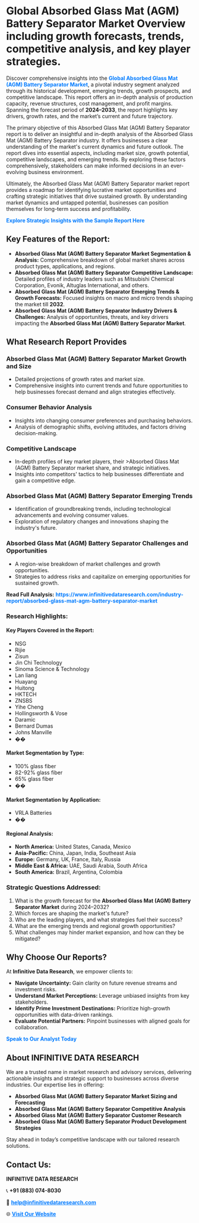 <h1>Global Absorbed Glass Mat (AGM) Battery Separator Market Overview including growth forecasts, trends, competitive analysis, and key player strategies.</h1>
<p>
Discover comprehensive insights into the 
<a href="https://www.infinitivedataresearch.com/industry-report/absorbed-glass-mat-agm-battery-separator-market" rel="dofollow" style="color: #007BFF; text-decoration: none;"><strong>Global Absorbed Glass Mat (AGM) Battery Separator Market</strong></a>, a pivotal industry segment analyzed through its historical development, emerging trends, growth prospects, and competitive landscape. This report offers an in-depth analysis of production capacity, revenue structures, cost management, and profit margins. Spanning the forecast period of <strong>2024–2033</strong>, the report highlights key drivers, growth rates, and the market’s current and future trajectory.
</p>
<p>
The primary objective of this Absorbed Glass Mat (AGM) Battery Separator report is to deliver an insightful and in-depth analysis of the Absorbed Glass Mat (AGM) Battery Separator industry. It offers businesses a clear understanding of the market's current dynamics and future outlook. The report dives into essential aspects, including market size, growth potential, competitive landscapes, and emerging trends. By exploring these factors comprehensively, stakeholders can make informed decisions in an ever-evolving business environment.
</p>
<p>
Ultimately, the Absorbed Glass Mat (AGM) Battery Separator market report provides a roadmap for identifying lucrative market opportunities and crafting strategic initiatives that drive sustained growth. By understanding market dynamics and untapped potential, businesses can position themselves for long-term success and profitability.
</p>
<p>
<a href="https://www.infinitivedataresearch.com/request-sample/reportId=109594" style="color: #007BFF; text-decoration: none;"><strong>Explore Strategic Insights with the Sample Report Here</strong></a>
</p>

<h2>Key Features of the Report:</h2>
<ul>
<li><strong>Absorbed Glass Mat (AGM) Battery Separator Market Segmentation & Analysis:</strong> Comprehensive breakdown of global market shares across product types, applications, and regions.</li>
<li><strong>Absorbed Glass Mat (AGM) Battery Separator Competitive Landscape:</strong> Detailed profiles of industry leaders such as Mitsubishi Chemical Corporation, Evonik, Altuglas International, and others.</li>
<li><strong>Absorbed Glass Mat (AGM) Battery Separator Emerging Trends & Growth Forecasts:</strong> Focused insights on macro and micro trends shaping the market till <strong>2032</strong>.</li>
<li><strong>Absorbed Glass Mat (AGM) Battery Separator Industry Drivers & Challenges:</strong> Analysis of opportunities, threats, and key drivers impacting the <strong>Absorbed Glass Mat (AGM) Battery Separator Market</strong>.</li>
</ul>

<h2>What Research Report Provides</h2>
<h3>Absorbed Glass Mat (AGM) Battery Separator Market Growth and Size</h3>
<ul>
<li>Detailed projections of growth rates and market size.</li>
<li>Comprehensive insights into current trends and future opportunities to help businesses forecast demand and align strategies effectively.</li>
</ul>

<h3>Consumer Behavior Analysis</h3>
<ul>
<li>Insights into changing consumer preferences and purchasing behaviors.</li>
<li>Analysis of demographic shifts, evolving attitudes, and factors driving decision-making.</li>
</ul>

<h3>Competitive Landscape</h3>
<ul>
<li>In-depth profiles of key market players, their >Absorbed Glass Mat (AGM) Battery Separator market share, and strategic initiatives.</li>
<li>Insights into competitors' tactics to help businesses differentiate and gain a competitive edge.</li>
</ul>

<h3>Absorbed Glass Mat (AGM) Battery Separator Emerging Trends</h3>
<ul>
<li>Identification of groundbreaking trends, including technological advancements and evolving consumer values.</li>
<li>Exploration of regulatory changes and innovations shaping the industry's future.</li>
</ul>

<h3>Absorbed Glass Mat (AGM) Battery Separator Challenges and Opportunities</h3>
<ul>
<li>A region-wise breakdown of market challenges and growth opportunities.</li>
<li>Strategies to address risks and capitalize on emerging opportunities for sustained growth.</li>
</ul>
<p><strong>Read Full Analysis:</strong> <a href="https://www.infinitivedataresearch.com/industry-report/absorbed-glass-mat-agm-battery-separator-market" rel="dofollow" style="color: #007BFF; text-decoration: none;"><strong>https://www.infinitivedataresearch.com/industry-report/absorbed-glass-mat-agm-battery-separator-market</strong></a></p>
<h3>Research Highlights:</h3>
<h4>Key Players Covered in the Report:</h4>
<ul><li>NSG</li><li>Rijie</li><li>Zisun</li><li>Jin Chi Technology</li><li>Sinoma Science &amp; Technology</li><li>Lan liang</li><li>Huayang</li><li>Huitong</li><li>HKTECH</li><li>ZNSBS</li><li>Yihe Cheng</li><li>Hollingsworth &amp; Vose</li><li>Daramic</li><li>Bernard Dumas</li><li>Johns Manville</li><li>��</li></ul>
<h4>Market Segmentation by Type:</h4>
<ul><li>100% glass fiber</li><li>82-92% glass fiber</li><li>65% glass fiber</li><li>��</li></ul>
<h4>Market Segmentation by Application:</h4>
<ul><li>VRLA Batteries</li><li>��</li></ul>

<h4>Regional Analysis:</h4>
<ul>
<li><strong>North America:</strong> United States, Canada, Mexico</li>
<li><strong>Asia-Pacific:</strong> China, Japan, India, Southeast Asia</li>
<li><strong>Europe:</strong> Germany, UK, France, Italy, Russia</li>
<li><strong>Middle East & Africa:</strong> UAE, Saudi Arabia, South Africa</li>
<li><strong>South America:</strong> Brazil, Argentina, Colombia</li>
</ul>

<h3>Strategic Questions Addressed:</h3>
<ol>
<li>What is the growth forecast for the <strong>Absorbed Glass Mat (AGM) Battery Separator Market</strong> during 2024–2032?</li>
<li>Which forces are shaping the market's future?</li>
<li>Who are the leading players, and what strategies fuel their success?</li>
<li>What are the emerging trends and regional growth opportunities?</li>
<li>What challenges may hinder market expansion, and how can they be mitigated?</li>
</ol>

<h2>Why Choose Our Reports?</h2>
<p>At <strong>Infinitive Data Research</strong>, we empower clients to:</p>
<ul>
<li><strong>Navigate Uncertainty:</strong> Gain clarity on future revenue streams and investment risks.</li>
<li><strong>Understand Market Perceptions:</strong> Leverage unbiased insights from key stakeholders.</li>
<li><strong>Identify Prime Investment Destinations:</strong> Prioritize high-growth opportunities with data-driven rankings.</li>
<li><strong>Evaluate Potential Partners:</strong> Pinpoint businesses with aligned goals for collaboration.</li>
</ul>
<p><a href="https://www.infinitivedataresearch.com/industry-report/absorbed-glass-mat-agm-battery-separator-market" rel="dofollow" style="color: #007BFF; text-decoration: none;"><strong>Speak to Our Analyst Today</strong></a></p>

<h2>About INFINITIVE DATA RESEARCH</h2>
<p>We are a trusted name in market research and advisory services, delivering actionable insights and strategic support to businesses across diverse industries. Our expertise lies in offering:</p>
<ul>
<li><strong>Absorbed Glass Mat (AGM) Battery Separator Market Sizing and Forecasting</strong></li>
<li><strong>Absorbed Glass Mat (AGM) Battery Separator Competitive Analysis</strong></li>
<li><strong>Absorbed Glass Mat (AGM) Battery Separator Customer Research</strong></li>
<li><strong>Absorbed Glass Mat (AGM) Battery Separator Product Development Strategies</strong></li>
</ul>
<p>Stay ahead in today’s competitive landscape with our tailored research solutions.</p>

<h2>Contact Us:</h2>
<p><strong>INFINITIVE DATA RESEARCH</strong></p>
<p>📞 <strong>+91 (883) 074-8030</strong></p>
<p>📧 <strong><a href="mailto:help@infinitivedataresearch.com" style="color: #007BFF;">help@infinitivedataresearch.com</a></strong></p>
<p>🌐 <strong><a href="https://www.infinitivedataresearch.com" rel="dofollow" style="color: #007BFF;">Visit Our Website</a></strong></p>